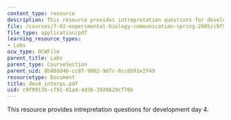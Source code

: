 ```yaml
---
content_type: resource
description: This resource provides intrepretation questions for development day 4.
file: /courses/7-02-experimental-biology-communication-spring-2005/c9f9913bcf9101ad4d363928629cf76b_dev4_interps.pdf
file_type: application/pdf
learning_resource_types:
- Labs
ocw_type: OCWFile
parent_title: Labs
parent_type: CourseSection
parent_uid: 8b88dd46-cc8f-9062-9d7c-8cc6b91e2f49
resourcetype: Document
title: dev4_interps.pdf
uid: c9f9913b-cf91-01ad-4d36-3928629cf76b
---
```

This resource provides intrepretation questions for development day 4.

